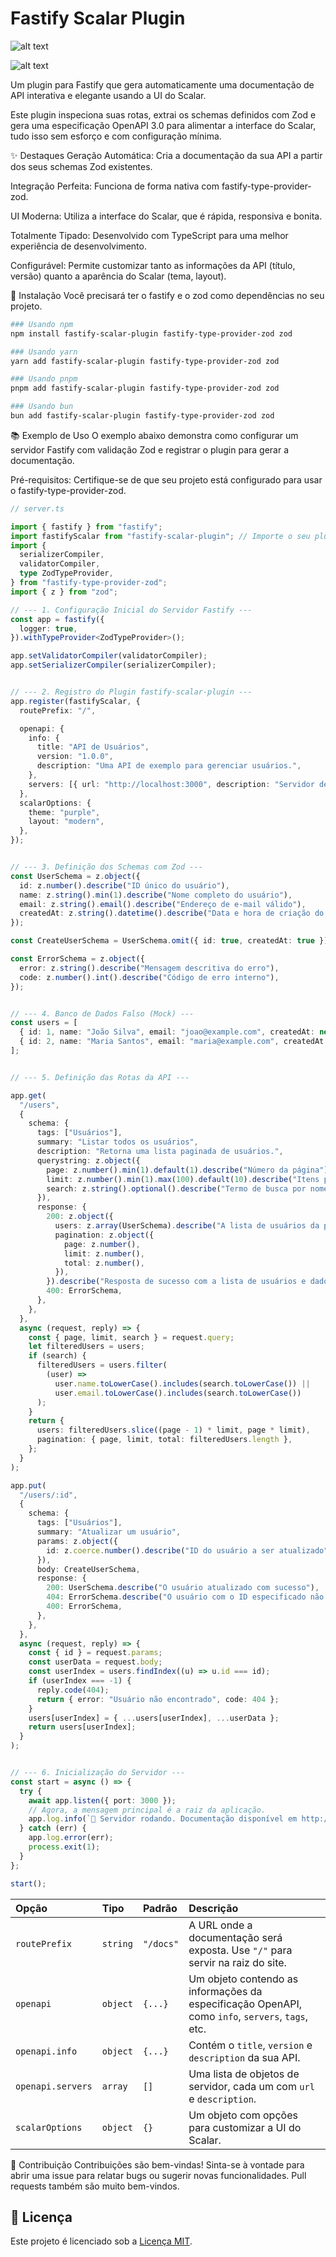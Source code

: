 # Fastify Scalar Plugin
![alt text](https://badge.fury.io/js/fastify-scalar-plugin.svg)

![alt text](https://img.shields.io/badge/License-MIT-yellow.svg)

Um plugin para Fastify que gera automaticamente uma documentação de API interativa e elegante usando a UI do Scalar.

Este plugin inspeciona suas rotas, extrai os schemas definidos com Zod e gera uma especificação OpenAPI 3.0 para alimentar a interface do Scalar, tudo isso sem esforço e com configuração mínima.


✨ Destaques
Geração Automática: Cria a documentação da sua API a partir dos seus schemas Zod existentes.

Integração Perfeita: Funciona de forma nativa com fastify-type-provider-zod.

UI Moderna: Utiliza a interface do Scalar, que é rápida, responsiva e bonita.

Totalmente Tipado: Desenvolvido com TypeScript para uma melhor experiência de desenvolvimento.

Configurável: Permite customizar tanto as informações da API (título, versão) quanto a aparência do Scalar (tema, layout).

🚀 Instalação
Você precisará ter o fastify e o zod como dependências no seu projeto.


```bash
### Usando npm
npm install fastify-scalar-plugin fastify-type-provider-zod zod

### Usando yarn
yarn add fastify-scalar-plugin fastify-type-provider-zod zod

### Usando pnpm
pnpm add fastify-scalar-plugin fastify-type-provider-zod zod

### Usando bun
bun add fastify-scalar-plugin fastify-type-provider-zod zod
```


📚 Exemplo de Uso
O exemplo abaixo demonstra como configurar um servidor Fastify com validação Zod e registrar o plugin para gerar a documentação.

Pré-requisitos: Certifique-se de que seu projeto está configurado para usar o fastify-type-provider-zod.

```typescript
// server.ts

import { fastify } from "fastify";
import fastifyScalar from "fastify-scalar-plugin"; // Importe o seu plugin aqui
import {
  serializerCompiler,
  validatorCompiler,
  type ZodTypeProvider,
} from "fastify-type-provider-zod";
import { z } from "zod";

// --- 1. Configuração Inicial do Servidor Fastify ---
const app = fastify({
  logger: true,
}).withTypeProvider<ZodTypeProvider>();

app.setValidatorCompiler(validatorCompiler);
app.setSerializerCompiler(serializerCompiler);


// --- 2. Registro do Plugin fastify-scalar-plugin ---
app.register(fastifyScalar, {
  routePrefix: "/",

  openapi: {
    info: {
      title: "API de Usuários",
      version: "1.0.0",
      description: "Uma API de exemplo para gerenciar usuários.",
    },
    servers: [{ url: "http://localhost:3000", description: "Servidor de desenvolvimento" }],
  },
  scalarOptions: {
    theme: "purple",
    layout: "modern",
  },
});


// --- 3. Definição dos Schemas com Zod ---
const UserSchema = z.object({
  id: z.number().describe("ID único do usuário"),
  name: z.string().min(1).describe("Nome completo do usuário"),
  email: z.string().email().describe("Endereço de e-mail válido"),
  createdAt: z.string().datetime().describe("Data e hora de criação do registro"),
});

const CreateUserSchema = UserSchema.omit({ id: true, createdAt: true });

const ErrorSchema = z.object({
  error: z.string().describe("Mensagem descritiva do erro"),
  code: z.number().int().describe("Código de erro interno"),
});


// --- 4. Banco de Dados Falso (Mock) ---
const users = [
  { id: 1, name: "João Silva", email: "joao@example.com", createdAt: new Date().toISOString() },
  { id: 2, name: "Maria Santos", email: "maria@example.com", createdAt: new Date().toISOString() },
];


// --- 5. Definição das Rotas da API ---

app.get(
  "/users",
  {
    schema: {
      tags: ["Usuários"],
      summary: "Listar todos os usuários",
      description: "Retorna uma lista paginada de usuários.",
      querystring: z.object({
        page: z.number().min(1).default(1).describe("Número da página"),
        limit: z.number().min(1).max(100).default(10).describe("Itens por página"),
        search: z.string().optional().describe("Termo de busca por nome ou email"),
      }),
      response: {
        200: z.object({
          users: z.array(UserSchema).describe("A lista de usuários da página atual"),
          pagination: z.object({
            page: z.number(),
            limit: z.number(),
            total: z.number(),
          }),
        }).describe("Resposta de sucesso com a lista de usuários e dados de paginação"),
        400: ErrorSchema,
      },
    },
  },
  async (request, reply) => {
    const { page, limit, search } = request.query;
    let filteredUsers = users;
    if (search) {
      filteredUsers = users.filter(
        (user) =>
          user.name.toLowerCase().includes(search.toLowerCase()) ||
          user.email.toLowerCase().includes(search.toLowerCase())
      );
    }
    return {
      users: filteredUsers.slice((page - 1) * limit, page * limit),
      pagination: { page, limit, total: filteredUsers.length },
    };
  }
);

app.put(
  "/users/:id",
  {
    schema: {
      tags: ["Usuários"],
      summary: "Atualizar um usuário",
      params: z.object({
        id: z.coerce.number().describe("ID do usuário a ser atualizado"),
      }),
      body: CreateUserSchema,
      response: {
        200: UserSchema.describe("O usuário atualizado com sucesso"),
        404: ErrorSchema.describe("O usuário com o ID especificado não foi encontrado"),
        400: ErrorSchema,
      },
    },
  },
  async (request, reply) => {
    const { id } = request.params;
    const userData = request.body;
    const userIndex = users.findIndex((u) => u.id === id);
    if (userIndex === -1) {
      reply.code(404);
      return { error: "Usuário não encontrado", code: 404 };
    }
    users[userIndex] = { ...users[userIndex], ...userData };
    return users[userIndex];
  }
);


// --- 6. Inicialização do Servidor ---
const start = async () => {
  try {
    await app.listen({ port: 3000 });
    // Agora, a mensagem principal é a raiz da aplicação.
    app.log.info(`🚀 Servidor rodando. Documentação disponível em http://localhost:3000`);
  } catch (err) {
    app.log.error(err);
    process.exit(1);
  }
};

start();
```

| Opção           | Tipo     | Padrão      | Descrição                                                                                                                                                                 |
| :-------------- | :------- | :---------- | :------------------------------------------------------------------------------------------------------------------------------------------------------------------------ |
| `routePrefix`   | `string` | `"/docs"`   | A URL onde a documentação será exposta. Use `"/"` para servir na raiz do site.                                                                                              |
| `openapi`       | `object` | `{...}`     | Um objeto contendo as informações da especificação OpenAPI, como `info`, `servers`, `tags`, etc.                                                                            |
| `openapi.info`  | `object` | `{...}`     | Contém o `title`, `version` e `description` da sua API.                                                                                                                   |
| `openapi.servers`| `array`  | `[]`        | Uma lista de objetos de servidor, cada um com `url` e `description`.                                                                                                      |
| `scalarOptions` | `object` | `{}`        | Um objeto com opções para customizar a UI do Scalar.


🤝 Contribuição
Contribuições são bem-vindas! Sinta-se à vontade para abrir uma issue para relatar bugs ou sugerir novas funcionalidades. Pull requests também são muito bem-vindos.

## 📄 Licença

Este projeto é licenciado sob a [Licença MIT](LICENSE).